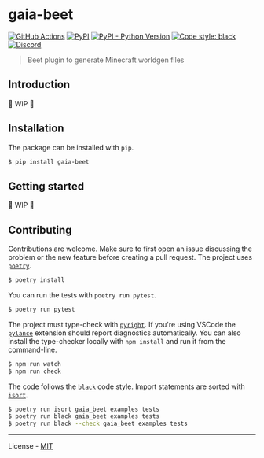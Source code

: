 # gaia-beet

[![GitHub Actions](https://github.com/misode/gaia/workflows/CI/badge.svg)](https://github.com/misode/gaia-beet/actions)
[![PyPI](https://img.shields.io/pypi/v/gaia-beet.svg)](https://pypi.org/project/gaia-beet/)
[![PyPI - Python Version](https://img.shields.io/pypi/pyversions/gaia-beet.svg)](https://pypi.org/project/gaia-beet/)
[![Code style: black](https://img.shields.io/badge/code%20style-black-000000.svg)](https://github.com/ambv/black)
[![Discord](https://img.shields.io/discord/900530660677156924?color=7289DA&label=discord&logo=discord&logoColor=fff)](https://discord.gg/98MdSGMm8j)

> Beet plugin to generate Minecraft worldgen files

## Introduction

🚧 WIP 🚧

## Installation

The package can be installed with `pip`.

```bash
$ pip install gaia-beet
```

## Getting started

🚧 WIP 🚧

## Contributing

Contributions are welcome. Make sure to first open an issue discussing the problem or the new feature before creating a pull request. The project uses [`poetry`](https://python-poetry.org).

```bash
$ poetry install
```

You can run the tests with `poetry run pytest`.

```bash
$ poetry run pytest
```

The project must type-check with [`pyright`](https://github.com/microsoft/pyright). If you're using VSCode the [`pylance`](https://marketplace.visualstudio.com/items?itemName=ms-python.vscode-pylance) extension should report diagnostics automatically. You can also install the type-checker locally with `npm install` and run it from the command-line.

```bash
$ npm run watch
$ npm run check
```

The code follows the [`black`](https://github.com/psf/black) code style. Import statements are sorted with [`isort`](https://pycqa.github.io/isort/).

```bash
$ poetry run isort gaia_beet examples tests
$ poetry run black gaia_beet examples tests
$ poetry run black --check gaia_beet examples tests
```

---

License - [MIT](https://github.com/misode/gaia-beet/blob/main/LICENSE)
